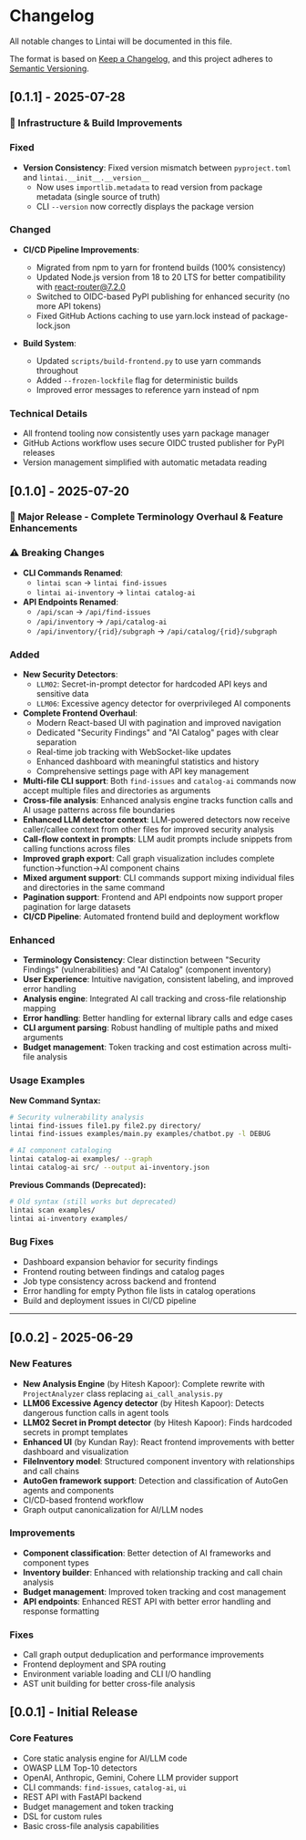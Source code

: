 # Changelog

All notable changes to Lintai will be documented in this file.

The format is based on [Keep a Changelog](https://keepachangelog.com/en/1.0.0/),
and this project adheres to [Semantic Versioning](https://semver.org/spec/v2.0.0.html).

## [0.1.1] - 2025-07-28

### 🔧 Infrastructure & Build Improvements

### Fixed

- **Version Consistency**: Fixed version mismatch between `pyproject.toml` and `lintai.__init__.__version__`
  - Now uses `importlib.metadata` to read version from package metadata (single source of truth)
  - CLI `--version` now correctly displays the package version

### Changed

- **CI/CD Pipeline Improvements**:
  - Migrated from npm to yarn for frontend builds (100% consistency)
  - Updated Node.js version from 18 to 20 LTS for better compatibility with react-router@7.2.0
  - Switched to OIDC-based PyPI publishing for enhanced security (no more API tokens)
  - Fixed GitHub Actions caching to use yarn.lock instead of package-lock.json

- **Build System**:
  - Updated `scripts/build-frontend.py` to use yarn commands throughout
  - Added `--frozen-lockfile` flag for deterministic builds
  - Improved error messages to reference yarn instead of npm

### Technical Details

- All frontend tooling now consistently uses yarn package manager
- GitHub Actions workflow uses secure OIDC trusted publisher for PyPI releases
- Version management simplified with automatic metadata reading

## [0.1.0] - 2025-07-20

### 🚀 Major Release - Complete Terminology Overhaul & Feature Enhancements

### ⚠️ Breaking Changes

- **CLI Commands Renamed**:
  - `lintai scan` → `lintai find-issues`
  - `lintai ai-inventory` → `lintai catalog-ai`
- **API Endpoints Renamed**:
  - `/api/scan` → `/api/find-issues`
  - `/api/inventory` → `/api/catalog-ai`
  - `/api/inventory/{rid}/subgraph` → `/api/catalog/{rid}/subgraph`

### Added

- **New Security Detectors**:
  - `LLM02`: Secret-in-prompt detector for hardcoded API keys and sensitive data
  - `LLM06`: Excessive agency detector for overprivileged AI components
- **Complete Frontend Overhaul**:
  - Modern React-based UI with pagination and improved navigation
  - Dedicated "Security Findings" and "AI Catalog" pages with clear separation
  - Real-time job tracking with WebSocket-like updates
  - Enhanced dashboard with meaningful statistics and history
  - Comprehensive settings page with API key management
- **Multi-file CLI support**: Both `find-issues` and `catalog-ai` commands now accept multiple files and directories as arguments
- **Cross-file analysis**: Enhanced analysis engine tracks function calls and AI usage patterns across file boundaries
- **Enhanced LLM detector context**: LLM-powered detectors now receive caller/callee context from other files for improved security analysis
- **Call-flow context in prompts**: LLM audit prompts include snippets from calling functions across files
- **Improved graph export**: Call graph visualization includes complete function→function→AI component chains
- **Mixed argument support**: CLI commands support mixing individual files and directories in the same command
- **Pagination support**: Frontend and API endpoints now support proper pagination for large datasets
- **CI/CD Pipeline**: Automated frontend build and deployment workflow

### Enhanced

- **Terminology Consistency**: Clear distinction between "Security Findings" (vulnerabilities) and "AI Catalog" (component inventory)
- **User Experience**: Intuitive navigation, consistent labeling, and improved error handling
- **Analysis engine**: Integrated AI call tracking and cross-file relationship mapping
- **Error handling**: Better handling for external library calls and edge cases
- **CLI argument parsing**: Robust handling of multiple paths and mixed arguments
- **Budget management**: Token tracking and cost estimation across multi-file analysis

### Usage Examples

**New Command Syntax:**

```bash
# Security vulnerability analysis
lintai find-issues file1.py file2.py directory/
lintai find-issues examples/main.py examples/chatbot.py -l DEBUG

# AI component cataloging
lintai catalog-ai examples/ --graph
lintai catalog-ai src/ --output ai-inventory.json
```

**Previous Commands (Deprecated):**

```bash
# Old syntax (still works but deprecated)
lintai scan examples/
lintai ai-inventory examples/
```

### Bug Fixes

- Dashboard expansion behavior for security findings
- Frontend routing between findings and catalog pages
- Job type consistency across backend and frontend
- Error handling for empty Python file lists in catalog operations
- Build and deployment issues in CI/CD pipeline

---

## [0.0.2] - 2025-06-29

### New Features

- **New Analysis Engine** (by Hitesh Kapoor): Complete rewrite with `ProjectAnalyzer` class replacing `ai_call_analysis.py`
- **LLM06 Excessive Agency detector** (by Hitesh Kapoor): Detects dangerous function calls in agent tools
- **LLM02 Secret in Prompt detector** (by Hitesh Kapoor): Finds hardcoded secrets in prompt templates
- **Enhanced UI** (by Kundan Ray): React frontend improvements with better dashboard and visualization
- **FileInventory model**: Structured component inventory with relationships and call chains
- **AutoGen framework support**: Detection and classification of AutoGen agents and components
- CI/CD-based frontend workflow
- Graph output canonicalization for AI/LLM nodes

### Improvements

- **Component classification**: Better detection of AI frameworks and component types
- **Inventory builder**: Enhanced with relationship tracking and call chain analysis
- **Budget management**: Improved token tracking and cost management
- **API endpoints**: Enhanced REST API with better error handling and response formatting

### Fixes

- Call graph output deduplication and performance improvements
- Frontend deployment and SPA routing
- Environment variable loading and CLI I/O handling
- AST unit building for better cross-file analysis

## [0.0.1] - Initial Release

### Core Features

- Core static analysis engine for AI/LLM code
- OWASP LLM Top-10 detectors
- OpenAI, Anthropic, Gemini, Cohere LLM provider support
- CLI commands: `find-issues`, `catalog-ai`, `ui`
- REST API with FastAPI backend
- Budget management and token tracking
- DSL for custom rules
- Basic cross-file analysis capabilities
